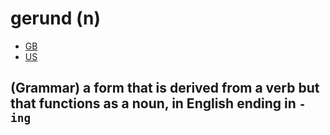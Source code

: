 # gerund (n)

- [GB](https://ssl.gstatic.com/dictionary/static/pronunciation/2022-03-02/audio/ge/gerund_en_gb_1.mp3)
- [US](https://ssl.gstatic.com/dictionary/static/pronunciation/2022-03-02/audio/ge/gerund_en_us_1.mp3)

## (Grammar) a form that is derived from a verb but that functions as a noun, in English ending in `-ing`